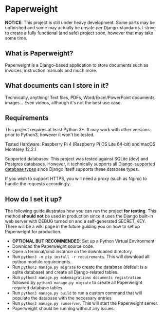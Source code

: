 # Paperweight

**NOTICE**: This project is still under heavy development.
Some parts may be unfinished and some may actually be unsafe per Django-standards.
I strive to create a fully functional (and safe) project soon, however that may take some time.

## What is Paperweight?

Paperweight is a Django-based application to store documents such as invoices, instruction manuals and much more.

## What documents can I store in it?

Technically, anything! Text files, PDFs, Word/Excel/PowerPoint documents, images... Even videos, although it's not the best use case.

## Requirements

This project requires at least Python 3+.
It may work with other versions prior to Python3, however it won't be tested.

Tested Hardware: Raspberry Pi 4 (Raspberry Pi OS Lite 64-bit) and macOS Monterey 12.2.1

Supported databases: This project was tested against SQLite (dev) and Postgres databases.
However, it technically supports all [Django-supported database types](https://docs.djangoproject.com/en/4.0/ref/databases/)
since Django itself supports these database types.

If you wish to support HTTPS, you will need a proxy (such as Nginx) to handle the requests accordingly.

## How do I set it up?

The following guide illustrates how you can run the project **for testing**.
This method **should not** be used in production since it uses the Django built-in web server with DEBUG turned on and a self-generated SECRET_KEY.
There will be a wiki page in the future guiding you on how to set up Paperweight for production.

- **OPTIONAL BUT RECOMMENDED**: Set up a Python Virtual Environment
- Download the Paperweight source code.
- Open a terminal/cmd instance on the downloaded directory.
- Run `python3 -m pip install -r requirements`. This will download all python module requirements.
- Run `python3 manage.py migrate` to create the database (default is a sqlite database) and create all Django-related tables.
- Run `python3 manage.py makemigrations documents registration` followed by `python3 manage.py migrate` to create all Paperweight required database tables.
- Run `python3 manage.py build` to run a custom command that will populate the database with the necessary entries
- Run `python3 manage.py runserver`. This will start the Paperweight server.
- Paperweight should be running without any issues.

